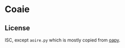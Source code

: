 # Coaie

## License

ISC, except `aoire.py` which is mostly copied from
[oapy](https://github.com/dprgarner/oapy).
